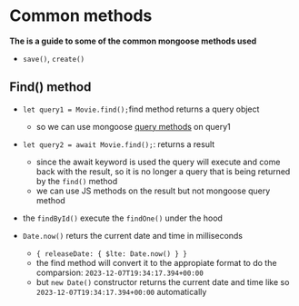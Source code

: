 # Common methods
**The is a guide to some of the common mongoose methods used**



- `save()`, `create()`
## Find() method
- `let query1 = Movie.find();`find method returns a query object
    - so we can use mongoose [query methods](https://mongoosejs.com/docs/api/query.html) on query1
- `let query2 = await Movie.find();`: returns a result
    - since the await keyword is used the query will execute and come back with the result, so it is no longer a query that is being returned by the `find()` method
    - we can use JS methods on the result but not mongoose query method

- the `findById()` execute the `findOne()` under the hood
- `Date.now()` returs the current date and time in milliseconds
    - `{ releaseDate: { $lte: Date.now() } }`
    - the find method will convert it to the appropiate format to do the comparsion: `2023-12-07T19:34:17.394+00:00`
    - but `new Date()` constructor returns the current date and time like so `2023-12-07T19:34:17.394+00:00` automatically 
